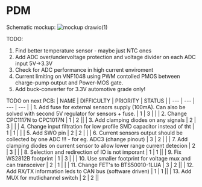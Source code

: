 # PDM

Schematic mockup:
![mockup drawio(1)](https://user-images.githubusercontent.com/78111197/210089409-ce1f0308-e05c-4726-afdd-d9baeaa8d556.png)

TODO:

1. Find better temperature sensor - maybe just NTC ones
2. Add ADC over/undervoltage protection and voltage divider on each ADC input 5V->3.3V
3. Check for ADC performance in high current enviroment
4. Current limiting on VNF1048 using PWM contolled PMOS between charge-pump output and Power-MOS gate.
5. Add buck-converter for 3.3V automotive grade only!

TODO on next PCB:
| NAME | DIFFICULTY | PRIORITY | STATUS |
| --- | --- | --- | --- |
| 1. Add fuse for external sensors supply (100mA). Can also be solved with second 5V regulator for sensors + fuse. | 1 | 3 | |
| 2. Change CPC1117N to CPC1017N | 1 | 2 ||
| 3. Add clamping diodes on any signals | 2 | 3 | |
| 4. Change input filtration for low profile SMD capacitor instead of tht | 1 | 1 | |
| 5. Add SWO pin | 2 | 2 | |
| 6. Current sensors output should be collected by one ADC !!! - for eg. ADC3 (change pinout) | 3 | 2 | |
| 7. Add clamping diodes on current sensor to allow lower range current detecion | 2 | 3 | |
| 8. Selection and redirection of IO is not imporant | 1 | 1 ||
| 9. Fix WS2812B footprint | 1 | 3 | |
| 10. Use smaller footprint for voltage mux and can transceiver | 2 | 1 | |
| 11. Change FET's to BTS50010-1LUA | 3 | 2 ||
| 12. Add RX/TX information leds to CAN bus (software driven) | 1 | 1 ||
| 13. Add MUX for mutlichannel switch | 2 | 2 ||
